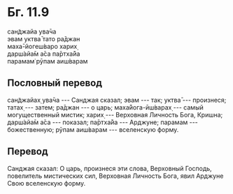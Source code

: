 # Бг. 11.9
сан̃джайа ува̄ча<br/>
эвам уктва̄ тато ра̄джан<br/>
маха̄-йогеш́варо харих̣<br/>
дарш́айа̄м а̄са па̄ртха̄йа<br/>
парамам̇ рӯпам аиш́варам
## Пословный перевод

сан̃джайах̣ ува̄ча --- Санджая сказал; эвам --- так; уктва̄ --- произнеся;
татах̣ --- затем; ра̄джан --- о царь; маха̄йога-ӣш́варах̣ --- самый
могущественный мистик; харих̣ --- Верховная Личность Бога, Кришна;
дарш́айа̄м а̄са --- показал; па̄ртха̄йа --- Арджуне; парамам ---
божественную; рӯпам аиш́варам --- вселенскую форму.

## Перевод

Санджая сказал: О царь, произнеся эти слова, Верховный Господь,
повелитель мистических сил, Верховная Личность Бога, явил Арджуне Свою
вселенскую форму.
